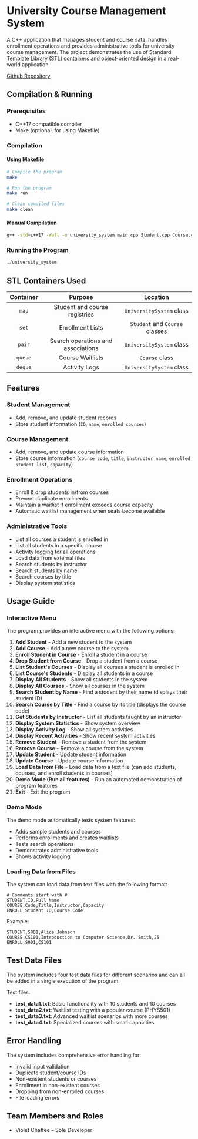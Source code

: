 # University Course Management System
A C++ application that manages student and course data, handles enrollment operations and provides administrative tools for university course management. The project demonstrates the
use of Standard Template Library (STL) containers and object-oriented design in a real-world application.

[Github Repository](https://github.com/filexc/University-Course-Management-System)

## Compilation & Running

### Prerequisites
- C++17 compatible compiler
- Make (optional, for using Makefile)

### Compilation

#### Using Makefile
```bash
# Compile the program
make

# Run the program
make run

# Clean compiled files
make clean
```

#### Manual Compilation
```bash
g++ -std=c++17 -Wall -o university_system main.cpp Student.cpp Course.cpp UniversitySystem.cpp
```

### Running the Program
```bash
./university_system
```

## STL Containers Used

| Container | Purpose | Location |
|:---------:|:-------:|:--------:|
| `map` | Student and course registries | `UniversitySystem` class |
| `set` | Enrollment Lists | `Student` and `Course` classes |
| `pair` | Search operations and associations | `UniversitySystem` class |
| `queue` | Course Waitlists | `Course` class |
| `deque` | Activity Logs | `UniversitySystem` class |

## Features

### Student Management
- Add, remove, and update student records
- Store student information (`ID`, `name`, `enrolled courses`)

### Course Management
- Add, remove, and update course information
- Store course information (`course code`, `title`, `instructor name`, `enrolled student list`, `capacity`)

### Enrollment Operations
- Enroll & drop students in/from courses
- Prevent duplicate enrollments
- Maintain a waitlist if enrollment exceeds course capacity
- Automatic waitlist management when seats become available

### Administrative Tools
- List all courses a student is enrolled in
- List all students in a specific course
- Activity logging for all operations
- Load data from external files
- Search students by instructor
- Search students by name
- Search courses by title
- Display system statistics

## Usage Guide

### Interactive Menu
The program provides an interactive menu with the following options:

  1. **Add Student** - Add a new student to the system
  2. **Add Course** - Add a new course to the system
  3. **Enroll Student in Course** - Enroll a student in a course
  4. **Drop Student from Course** - Drop a student from a course
  5. **List Student's Courses** - Display all courses a student is enrolled in
  6. **List Course's Students** - Display all students in a course
  7. **Display All Students** - Show all students in the system
  8. **Display All Courses** - Show all courses in the system
  9. **Search Student by Name** - Find a student by their name (displays their student ID)
  10. **Search Course by Title** - Find a course by its title (displays the course code)
  11. **Get Students by Instructor** - List all students taught by an instructor
  12. **Display System Statistics** - Show system overview
  13. **Display Activity Log** - Show all system activities
  14. **Display Recent Activities** - Show recent system activities
  15. **Remove Student** - Remove a student from the system
  16. **Remove Course** - Remove a course from the system
  17. **Update Student** - Update student information
  18. **Update Course** - Update course information
  19. **Load Data from File** - Load data from a text file (can add students, courses, and enroll students in courses)
  20. **Demo Mode (Run all features)** - Run an automated demonstration of program features
  21. **Exit** - Exit the program

### Demo Mode
The demo mode automatically tests system features:
- Adds sample students and courses
- Performs enrollments and creates waitlists
- Tests search operations
- Demonstrates administrative tools
- Shows activity logging

### Loading Data from Files
The system can load data from text files with the following format:
```
# Comments start with #
STUDENT,ID,Full Name
COURSE,Code,Title,Instructor,Capacity
ENROLL,Student ID,Course Code
```

Example:
```
STUDENT,S001,Alice Johnson
COURSE,CS101,Introduction to Computer Science,Dr. Smith,25
ENROLL,S001,CS101
```

## Test Data Files
The system includes four test data files for different scenarios and can all be added in a single execution of the program.

Test files:
- **test_data1.txt**: Basic functionality with 10 students and 10 courses
- **test_data2.txt**: Waitlist testing with a popular course (PHYS501)
- **test_data3.txt**: Advanced waitlist scenarios with more courses
- **test_data4.txt**: Specialized courses with small capacities

## Error Handling
The system includes comprehensive error handling for:
- Invalid input validation
- Duplicate student/course IDs
- Non-existent students or courses
- Enrollment in non-existent courses
- Dropping from non-enrolled courses
- File loading errors

## Team Members and Roles
* Violet Chaffee – Sole Developer
